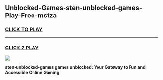 
## Unblocked-Games-sten-unblocked-games-Play-Free-mstza
<h3>
<a href="https://premium76.site?title=sten-unblocked-games&ref=19M">CLICK TO PLAY</a></h3>
<hr>

<h3>
<a href="https://premium76.site?title=sten-unblocked-games&ref=19M">CLICK 2 PLAY</a>
  
</h3>

<a href="https://premium76.site?title=sten-unblocked-games&ref=19M"><img src="https://clearcache.store/games.png"></a>


**sten-unblocked-games games unblocked: Your Gateway to Fun and Accessible Online Gaming**
